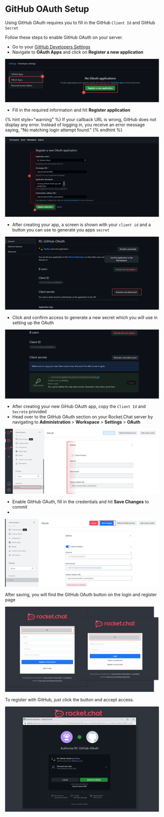 # GitHub OAuth Setup

Using GitHub OAuth requires you to fill in the GitHub `Client Id` and GitHub `Secret`

Follow these steps to enable GitHub OAuth on your server.

* Go to your [GitHub Developers Settings](https://github.com/settings/developers)
* Navigate to **OAuth Apps** and click on **Register a new application**

![](<../../../../../.gitbook/assets/image (690) (2).png>)

* Fill in the required information and hit **Register application**

{% hint style="warning" %}
If your callback URL is wrong, GitHub does not display any error. Instead of logging in, you receive an error message saying, "No matching login attempt found."
{% endhint %}

![](<../../../../../.gitbook/assets/image (692) (1) (1).png>)

* After creating your app, a screen is shown with your `client id` and a button you can use to generate you apps `secret`

![](<../../../../../.gitbook/assets/image (688) (2).png>)

* Click and confirm access to generate a new secret which you will use in setting up the OAuth

![](<../../../../../.gitbook/assets/image (634) (1).png>)

* After creating your new GiHub OAuth app, copy the `Client Id` and `Secrete` provided
* Head over to the GitHub OAuth section on your Rocket.Chat server by navigating to **Administration** > **Workspace** > **Settings** > **OAuth**

![](<../../../../../.gitbook/assets/image (671) (1) (1) (1).png>)

* Enable GitHub OAuth, fill in the credentials and hit **Save Changes** to commit
*

![](<../../../../../.gitbook/assets/image (687) (1) (1) (1).png>)

After saving, you will find the GitHub OAuth button on the login and register page

![](<../../../../../.gitbook/assets/image (649) (1) (1).png>)

To register with GitHub, just click the button and accept access.

![](<../../../../../.gitbook/assets/image (643) (1) (1) (1) (1).png>)
